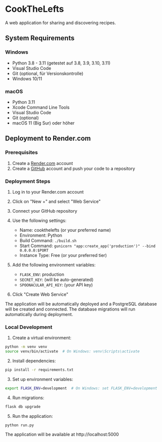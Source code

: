 # CookTheLefts

A web application for sharing and discovering recipes.

## System Requirements

### Windows
- Python 3.8 - 3.11 (getestet auf 3.8, 3.9, 3.10, 3.11)
- Visual Studio Code
- Git (optional, für Versionskontrolle)
- Windows 10/11

### macOS
- Python 3.11
- Xcode Command Line Tools
- Visual Studio Code
- Git (optional)
- macOS 11 (Big Sur) oder höher

## Deployment to Render.com

### Prerequisites

1. Create a [Render.com](https://render.com) account
2. Create a [GitHub](https://github.com) account and push your code to a repository

### Deployment Steps

1. Log in to your Render.com account
2. Click on "New +" and select "Web Service"
3. Connect your GitHub repository
4. Use the following settings:
   - Name: cookthelefts (or your preferred name)
   - Environment: Python
   - Build Command: `./build.sh`
   - Start Command: `gunicorn "app:create_app('production')" --bind 0.0.0.0:$PORT`
   - Instance Type: Free (or your preferred tier)

5. Add the following environment variables:
   - `FLASK_ENV`: production
   - `SECRET_KEY`: (will be auto-generated)
   - `SPOONACULAR_API_KEY`: (your API key)

6. Click "Create Web Service"

The application will be automatically deployed and a PostgreSQL database will be created and connected. The database migrations will run automatically during deployment.

### Local Development

1. Create a virtual environment:
```bash
python -m venv venv
source venv/bin/activate  # On Windows: venv\Scripts\activate
```

2. Install dependencies:
```bash
pip install -r requirements.txt
```

3. Set up environment variables:
```bash
export FLASK_ENV=development  # On Windows: set FLASK_ENV=development
```

4. Run migrations:
```bash
flask db upgrade
```

5. Run the application:
```bash
python run.py
```

The application will be available at http://localhost:5000
